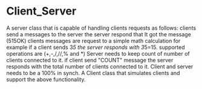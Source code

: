 # Client_Server
A server class that is capable of handling clients requests as follows:  clients send a messages to the server the server respond that It got the message (515OK) clients messages are request to a simple math calculation for example if a client sends 3*5 the server responds with 3*5=15.  supported operations are (+,-,/,//,% and *) Server needs to keep count of number of clients connected to it. if client send "COUNT" message the server responds with the total number of clients connected to it. Client and server needs to be a 100% in synch.  A Client class that simulates clients and support the above functionality.
